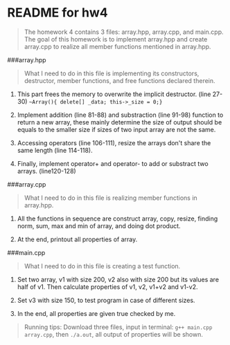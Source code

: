 # README for hw4

> The homework 4 contains 3 files: array.hpp, array.cpp, and main.cpp. The goal of this homework is to implement array.hpp and create array.cpp to realize all member functions mentioned in array.hpp.

###array.hpp

> What I need to do in this file is implementing its constructors, destructor, member functions, and free functions declared therein.

1. This part frees the memory to overwrite the implicit destructor. (line 27-30)
`~Array(){ delete[] _data; this->_size = 0;}`

2. Implement addition (line 81-88) and substraction (line 91-98) function to return a new array, these mainly determine the size of output should be equals to the smaller size if sizes of two input array are not the same.

3. Accessing operators (line 106-111), resize the arrays don't share the same length (line 114-118).

4. Finally, implement operator+ and operator- to add or substract two arrays. (line120-128)

###array.cpp

> What I need to do in this file is realizing member functions in array.hpp.

1. All the functions in sequence are construct array, copy, resize, finding norm, sum, max and min of array, and doing dot product.

2. At the end, printout all properties of array.

###main.cpp

> What I need to do in this file is creating a test function.

1. Set two array, v1 with size 200, v2 also with size 200 but its values are half of v1. Then calculate properties of v1, v2, v1+v2 and v1-v2.

2. Set v3 with size 150, to test program in case of different sizes.

3. In the end, all properties are given true checked by me.

> Running tips: Download three files, input in terminal: `g++ main.cpp array.cpp`, then `./a.out`, all output of properties will be shown.